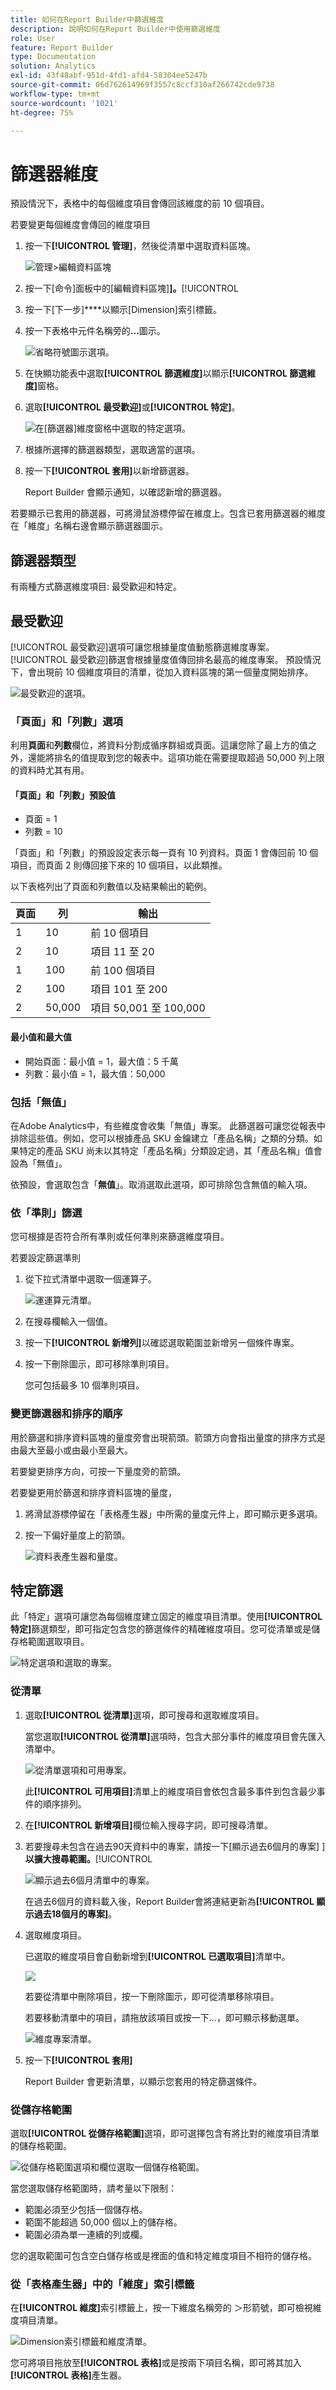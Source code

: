 ```yaml
---
title: 如何在Report Builder中篩選維度
description: 說明如何在Report Builder中使用篩選維度
role: User
feature: Report Builder
type: Documentation
solution: Analytics
exl-id: 43f48abf-951d-4fd1-afd4-58304ee5247b
source-git-commit: 06d762614969f3557c8ccf310af266742cde9738
workflow-type: tm+mt
source-wordcount: '1021'
ht-degree: 75%

---
```


# 篩選器維度

預設情況下，表格中的每個維度項目會傳回該維度的前 10 個項目。

若要變更每個維度會傳回的維度項目

1. 按一下&#x200B;**[!UICONTROL 管理]**，然後從清單中選取資料區塊。

   ![管理>編輯資料區塊](./assets/manage-edit.png)

1. 按一下[命令]面板中的[編輯資料區塊&#x200B;]**]。**[!UICONTROL 

1. 按一下[下一步]****&#x200B;以顯示[Dimension]索引標籤。

1. 按一下表格中元件名稱旁的&#x200B;**...**&#x200B;圖示。

   ![省略符號圖示選項。](./assets/image27.png)

1. 在快顯功能表中選取&#x200B;**[!UICONTROL 篩選維度]**&#x200B;以顯示&#x200B;**[!UICONTROL 篩選維度]**&#x200B;窗格。

1. 選取&#x200B;**[!UICONTROL 最受歡迎]**&#x200B;或&#x200B;**[!UICONTROL 特定]**。

   ![在[篩選器]維度窗格中選取的特定選項。](./assets/image28.png)

1. 根據所選擇的篩選器類型，選取適當的選項。

1. 按一下&#x200B;**[!UICONTROL 套用]**&#x200B;以新增篩選器。

   Report Builder 會顯示通知，以確認新增的篩選器。

若要顯示已套用的篩選器，可將滑鼠游標停留在維度上。包含已套用篩選器的維度在「維度」名稱右邊會顯示篩選器圖示。

## 篩選器類型

有兩種方式篩選維度項目: 最受歡迎和特定。

## 最受歡迎

[!UICONTROL 最受歡迎]選項可讓您根據量度值動態篩選維度專案。 [!UICONTROL 最受歡迎]篩選會根據量度值傳回排名最高的維度專案。 預設情況下，會出現前 10 個維度項目的清單，從加入資料區塊的第一個量度開始排序。

![最受歡迎的選項。](./assets/image29.png)


### 「頁面」和「列數」選項

利用&#x200B;**頁面**&#x200B;和&#x200B;**列數**&#x200B;欄位，將資料分割成循序群組或頁面。這讓您除了最上方的值之外，還能將排名的值提取到您的報表中。這項功能在需要提取超過 50,000 列上限的資料時尤其有用。

#### 「頁面」和「列數」預設值

- 頁面 = 1
- 列數 = 10

「頁面」和「列數」的預設設定表示每一頁有 10 列資料。頁面 1 會傳回前 10 個項目，而頁面 2 則傳回接下來的 10 個項目，以此類推。

以下表格列出了頁面和列數值以及結果輸出的範例。

| 頁面 | 列 | 輸出 |
|------|--------|----------------------|
| 1 | 10 | 前 10 個項目 |
| 2 | 10 | 項目 11 至 20 |
| 1 | 100 | 前 100 個項目 |
| 2 | 100 | 項目 101 至 200 |
| 2 | 50,000 | 項目 50,001 至 100,000 |

#### 最小值和最大值

- 開始頁面：最小值 = 1，最大值：5 千萬
- 列數：最小值 = 1，最大值：50,000

### 包括「無值」

在Adobe Analytics中，有些維度會收集「無值」專案。 此篩選器可讓您從報表中排除這些值。例如，您可以根據產品 SKU 金鑰建立「產品名稱」之類的分類。如果特定的產品 SKU 尚未以其特定「產品名稱」分類設定過，其「產品名稱」值會設為「無值」。

依預設，會選取包含「**無值**」。取消選取此選項，即可排除包含無值的輸入項。

### 依「準則」篩選

您可根據是否符合所有準則或任何準則來篩選維度項目。

若要設定篩選準則

1. 從下拉式清單中選取一個運算子。

   ![運運算元清單。](./assets/image31.png)

1. 在搜尋欄輸入一個值。

1. 按一下&#x200B;**[!UICONTROL 新增列]**&#x200B;以確認選取範圍並新增另一個條件專案。

1. 按一下刪除圖示，即可移除準則項目。

   您可包括最多 10 個準則項目。

### 變更篩選器和排序的順序

用於篩選和排序資料區塊的量度旁會出現箭頭。箭頭方向會指出量度的排序方式是由最大至最小或由最小至最大。

若要變更排序方向，可按一下量度旁的箭頭。

若要變更用於篩選和排序資料區塊的量度，

1. 將滑鼠游標停留在「表格產生器」中所需的量度元件上，即可顯示更多選項。 

2. 按一下偏好量度上的箭頭。

   ![資料表產生器和量度。](./assets/image30.png)


## 特定篩選

此「特定」選項可讓您為每個維度建立固定的維度項目清單。使用&#x200B;**[!UICONTROL 特定]**&#x200B;篩選類型，即可指定包含您的篩選條件的精確維度項目。您可從清單或是儲存格範圍選取項目。

![特定選項和選取的專案。](./assets/image32.png)

### 從清單

1. 選取&#x200B;**[!UICONTROL 從清單]**&#x200B;選項，即可搜尋和選取維度項目。

   當您選取&#x200B;**[!UICONTROL 從清單]**&#x200B;選項時，包含大部分事件的維度項目會先匯入清單中。

   ![從清單選項和可用專案。](./assets/image33.png)

   此&#x200B;**[!UICONTROL 可用項目]**&#x200B;清單上的維度項目會依包含最多事件到包含最少事件的順序排列。

1. 在&#x200B;**[!UICONTROL 新增項目]**&#x200B;欄位輸入搜尋字詞，即可搜尋清單。

1. 若要搜尋未包含在過去90天資料中的專案，請按一下[顯示過去6個月的專案] ]**以擴大搜尋範圍。**[!UICONTROL 

   ![顯示過去6個月清單中的專案。](./assets/image34.png)

   在過去6個月的資料載入後，Report Builder會將連結更新為&#x200B;**[!UICONTROL 顯示過去18個月的專案]**。

1. 選取維度項目。

   已選取的維度項目會自動新增到&#x200B;**[!UICONTROL 已選取項目]**&#x200B;清單中。

   ![](./assets/image35.png)

   若要從清單中刪除項目，按一下刪除圖示，即可從清單移除項目。

   若要移動清單中的項目，請拖放該項目或按一下...，即可顯示移動選單。

   ![維度專案清單。](./assets/image36.png)

1. 按一下&#x200B;**[!UICONTROL 套用]**

   Report Builder 會更新清單，以顯示您套用的特定篩選條件。

### 從儲存格範圍

選取&#x200B;**[!UICONTROL 從儲存格範圍]**&#x200B;選項，即可選擇包含有將比對的維度項目清單的儲存格範圍。

![從儲存格範圍選項和欄位選取一個儲存格範圍。](./assets/image37.png)

當您選取儲存格範圍時，請考量以下限制：

- 範圍必須至少包括一個儲存格。
- 範圍不能超過 50,000 個以上的儲存格。
- 範圍必須為單一連續的列或欄。

您的選取範圍可包含空白儲存格或是裡面的值和特定維度項目不相符的儲存格。

### 從「表格產生器」中的「維度」索引標籤

在&#x200B;**[!UICONTROL 維度]**&#x200B;索引標籤上，按一下維度名稱旁的 ＞形箭號，即可檢視維度項目清單。

![Dimension索引標籤和維度清單。](./assets/dimensions_chevron.png)

您可將項目拖放至&#x200B;**[!UICONTROL 表格]**&#x200B;或是按兩下項目名稱，即可將其加入&#x200B;**[!UICONTROL 表格]**&#x200B;產生器。
